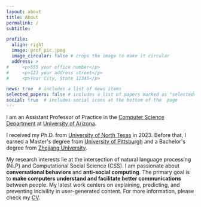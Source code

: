 ```yaml
---
layout: about
title: About
permalink: /
subtitle: 

profile:
  align: right
  image: prof_pic.jpeg
  image_circular: false # crops the image to make it circular
  address: >
#     <p>555 your office number</p>
#     <p>123 your address street</p>
#     <p>Your City, State 12345</p>

news: true  # includes a list of news items
selected_papers: false # includes a list of papers marked as "selected={true}"
social: true  # includes social icons at the bottom of the  page
---
```


I am an Assistant Professor of Practice in the [Computer Science Department](https://www.cs.arizona.edu/) at [University of Arizona](https://www.arizona.edu/).

I received my Ph.D. from [University of North Texas](https://informationscience.unt.edu/) in 2023.
Before that, I earned a Master's degree from [University of Pittsburgh](https://www.sci.pitt.edu/) and a Bachelor's degree from [Zhejiang University](https://www.zju.edu.cn/english/).

My research interests lie at the intersection of natural language processing (NLP) and Computational Social Science (CSS).
I am passionate about **conversational behaviors** and **anti-social computing**.
The primary goal is to **make computers understand and facilitate better communications** between people. 
My latest work centers on explaining, predicting, and preventing incivility in user-generated content.
For more information, please check my [CV](https://xinchenyu.github.io/assets/pdf/xinchen-cv.pdf).



